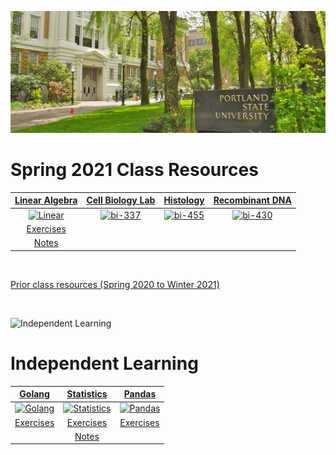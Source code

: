 ![Portland State University](assets/images/psu.jpg)

<h1>Spring 2021 Class Resources</h1>

|    [Linear Algebra](/mth-261 "Jump to linear algebra class page")    | [Cell Biology Lab](/bi-337 "Jump to cell biology Lab class page")  |        [Histology](/bi-455 "Jump to histology class page")         | [Recombinant DNA](/bi-430 "Jump to theory of recombinatn DNA techniqus class page")  |
| :-----------------------------------------------------------------: | :---------------------------------------------------------------: | :---------------------------------------------------------------: | :---------------------------------------------------------------: |
| [![Linear](assets/images/mth-261.ico)](/mth-261 "Go to class page") | [![bi-337](assets/images/bi-337.ico)](/bi-337 "Go to class page") | [![bi-455](assets/images/bi-337.ico)](/bi-455 "Go to class page") | [![bi-430](assets/images/bi-337.ico)](/bi-430 "Go to class page") |
|     [Exercises](/mth-261/exercises "Jump to practice problems")     |                                                                   |                                                                   |                                                                   |
|            [Notes](/mth-261/mth-261.pdf "Jump to notes")            |                                                                   |                                                                   |                                                                   |

<br>

[Prior class resources (Spring 2020 to Winter 2021)](prior.tar.gz)

<br>

![Independent Learning](assets/images/code.jpg)

 <h1>Independent Learning</h1>

|     [Golang](/go "Jump to golang training resources")     |        [Statistics](/stat "Jump to statistics resources")         |           [Pandas](/pandas "Jump to pandas resources")            |
| :-------------------------------------------------------: | :---------------------------------------------------------------: | :---------------------------------------------------------------: |
| [![Golang](assets/images/go.ico)](/go "Go to class page") | [![Statistics](assets/images/stat.ico)](/stat "Go to class page") | [![Pandas](assets/images/pandas.ico)](/pandas "Go to class page") |
|  [Exercises](/go/exercises "Jump to practice problems")   |     [Exercises](/stat/exercises "Jump to practice problems")      |    [Exercises](/pandas/exercises "Jump to practice problems")     |
|                                                           |              [Notes](/stat/stat.pdf "Jump to notes")              |                                                                   |
